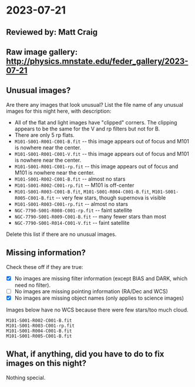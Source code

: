 # 2023-07-21

## Reviewed by:   Matt Craig 

## Raw image gallery: http://physics.mnstate.edu/feder_gallery/2023-07-21

## Unusual images?

Are there any images that look unusual? List the file name of any unusual images for this night here, with description:

+ All of the flat and light images have "clipped" corners. The clipping appears to be the same for the V and rp filters but not for B.
+ There are only 5 rp flats.
+ `M101-S001-R001-C001-B.fit` -- this image appears out of focus and M101 is nowhere near the center.
+ `M101-S001-R001-C001-V.fit` -- this image appears out of focus and M101 is nowhere near the center.
+ `M101-S001-R001-C001-rp.fit` -- this image appears out of focus and M101 is nowhere near the center.
+ `M101-S001-R002-C001-B.fit` -- almost no stars
+ `M101-S001-R002-C001-rp.fit` -- M101 is off-center
+ `M101-S001-R003-C001-B.fit`, `M101-S001-R004-C001-B.fit`, `M101-S001-R005-C001-B.fit` -- very few stars, though supernova is visible
+ `M101-S001-R003-C001-rp.fit` -- almost no stars
+ `NGC-7790-S001-R008-C001-rp.fit`  -- faint satellite
+ `NGC-7790-S001-R009-C001-B.fit` -- many fewer stars than most
+ `NGC-7790-S001-R014-C001-V.fit` -- faint satellite

Delete this list if there are no unusual images.

## Missing information?

Check these off if they are true:

- [x] No images are missing filter information (except BIAS and DARK, which need no filter).
- [ ] No images are missing pointing information (RA/Dec and WCS)
- [x] No images are missing object names (only applies to science images)

Images below have no WCS because there were few stars/too much cloud.

```File
M101-S001-R002-C001-B.fit
M101-S001-R003-C001-rp.fit
M101-S001-R004-C001-B.fit
M101-S001-R005-C001-B.fit
```

## What, if anything, did you have to do to fix images on this night?

Nothing special.
